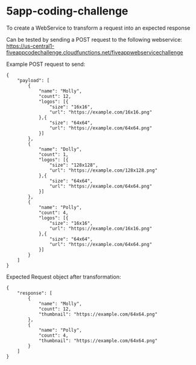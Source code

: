 # 5app-coding-challenge
To create a WebService to transform a request into an expected response

Can be tested by sending a POST request to the following webservice: 
https://us-central1-fiveappcodechallenge.cloudfunctions.net/fiveappwebservicechallenge

Example POST request to send: 
```
{
	"payload": [
		{
			"name": "Molly",
			"count": 12,
			"logos": [{
				"size": "16x16",
				"url": "https://example.com/16x16.png"
			},{
				"size": "64x64",
				"url": "https://example.com/64x64.png"
			}]
		},
		{
			"name": "Dolly",
			"count": 1,
			"logos": [{
				"size": "128x128",
				"url": "https://example.com/128x128.png"
			},{
				"size": "64x64",
				"url": "https://example.com/64x64.png"
			}]
		},
		{
			"name": "Polly",
			"count": 4,
			"logos": [{
				"size": "16x16",
				"url": "https://example.com/16x16.png"
			},{
				"size": "64x64",
				"url": "https://example.com/64x64.png"
			}]
		}
	]
}
```

Expected Request object after transformation: 
```
{
    "response": [
        {
            "name": "Molly",
            "count": 12,
            "thumbnail": "https://example.com/64x64.png"
        },
        {
            "name": "Polly",
            "count": 4,
            "thumbnail": "https://example.com/64x64.png"
        }
    ]
}
```
